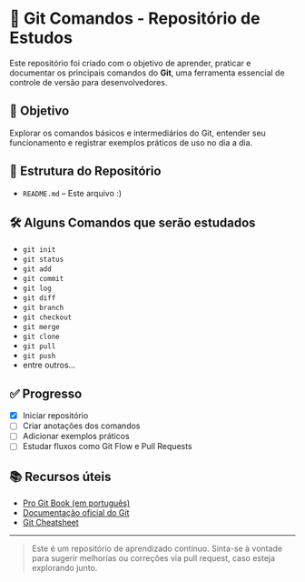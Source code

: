# 📘 Git Comandos - Repositório de Estudos

Este repositório foi criado com o objetivo de aprender, praticar e documentar os principais comandos do **Git**, uma ferramenta essencial de controle de versão para desenvolvedores.

## 🚀 Objetivo

Explorar os comandos básicos e intermediários do Git, entender seu funcionamento e registrar exemplos práticos de uso no dia a dia.

## 📂 Estrutura do Repositório
- `README.md` – Este arquivo :)

## 🛠️ Alguns Comandos que serão estudados

- `git init`
- `git status`
- `git add`
- `git commit`
- `git log`
- `git diff`
- `git branch`
- `git checkout`
- `git merge`
- `git clone`
- `git pull`
- `git push`
- entre outros...

## ✅ Progresso

- [x] Iniciar repositório
- [ ] Criar anotações dos comandos
- [ ] Adicionar exemplos práticos
- [ ] Estudar fluxos como Git Flow e Pull Requests

## 📚 Recursos úteis

- [Pro Git Book (em português)](https://git-scm.com/book/pt-br/v2)
- [Documentação oficial do Git](https://git-scm.com/doc)
- [Git Cheatsheet](https://education.github.com/git-cheat-sheet-education.pdf)

---

> Este é um repositório de aprendizado contínuo. Sinta-se à vontade para sugerir melhorias ou correções via pull request, caso esteja explorando junto.

